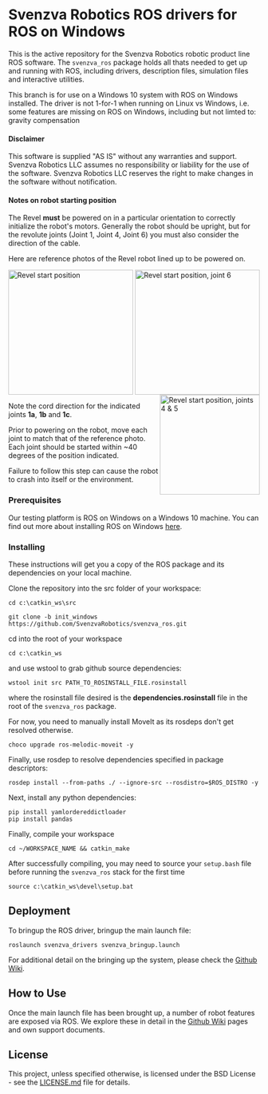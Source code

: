 # Svenzva Robotics ROS drivers for ROS on Windows

This is the active repository for the Svenzva Robotics robotic product line ROS software.
The `svenzva_ros` package holds all thats needed to get up and running with ROS, including drivers, description files, simulation files and interactive utilities.

This branch is for use on a Windows 10 system with ROS on Windows installed.
The driver is not 1-for-1 when running on Linux vs Windows, i.e. some features are missing on ROS on Windows, including but not limted to: gravity compensation

#### Disclaimer
This software is supplied "AS IS" without any warranties and support.
Svenzva Robotics LLC assumes no responsibility or liability for the use of the software. 
Svenzva Robotics LLC reserves the right to make changes in the software without notification. 

#### Notes on robot starting position
The Revel **must** be powered on in a particular orientation to correctly initialize the robot's motors. Generally the robot should be upright, but for the revolute joints (Joint 1, Joint 4, Joint 6) you must also consider the direction of the cable.

Here are reference photos of the Revel robot lined up to be powered on.

<img src="http://svenzva.com/wp-content/uploads/robot_starting_position.jpg" alt="Revel start position" width="250" align="middle"/>
<img src="http://svenzva.com/wp-content/uploads/revel_starting_position_2.jpg" alt="Revel start position, joint 6" width="250" align="right"/>
<img src="http://svenzva.com/wp-content/uploads/revel_starting_position_3.jpg" alt="Revel start position, joints 4 & 5" width="200" align="right"/>

Note the cord direction for the indicated joints **1a**, **1b** and **1c**. 

Prior to powering on the robot, move each joint to match that of the reference photo. Each joint should be started within ~40 degrees of the position indicated.

Failure to follow this step can cause the robot to crash into itself or the environment.


### Prerequisites

Our testing platform is ROS on Windows on a Windows 10 machine. 
You can find out more about installing ROS on Windows [here](https://svenzva.com/installing-and-running-ros-on-windows/).

### Installing

These instructions will get you a copy of the ROS package and its dependencies on your local machine.

Clone the repository into the src folder of your workspace:
```
cd c:\catkin_ws\src

git clone -b init_windows https://github.com/SvenzvaRobotics/svenzva_ros.git
```

cd into the root of your workspace 
```
cd c:\catkin_ws
```
and use wstool to grab github source dependencies:
```
wstool init src PATH_TO_ROSINSTALL_FILE.rosinstall
```
where the rosinstall file desired is the __dependencies.rosinstall__ file in the root of the `svenzva_ros` package.

For now, you need to manually install MoveIt as its rosdeps don't get resolved otherwise.

```
choco upgrade ros-melodic-moveit -y
```

Finally, use rosdep to resolve dependencies specified in package descriptors:
```
rosdep install --from-paths ./ --ignore-src --rosdistro=$ROS_DISTRO -y
```

Next, install any python dependencies:
```
pip install yamlordereddictloader
pip install pandas
```
Finally, compile your workspace
```
cd ~/WORKSPACE_NAME && catkin_make
```
After successfully compiling, you may need to source your `setup.bash` file before running the `svenzva_ros` stack for the first time
```
source c:\catkin_ws\devel\setup.bat
```

## Deployment

To bringup the ROS driver, bringup the main launch file:
```
roslaunch svenzva_drivers svenzva_bringup.launch
```

For additional detail on the bringing up the system, please check the [Github Wiki](https://github.com/SvenzvaRobotics/svenzva_ros/wiki).

## How to Use

Once the main launch file has been brought up, a number of robot features are exposed via ROS. 
We explore these in detail in the [Github Wiki](https://github.com/SvenzvaRobotics/svenzva_ros/wiki) pages and own support documents.

## License

This project, unless specified otherwise, is licensed under the BSD License - see the [LICENSE.md](LICENSE.md)   file for details.
